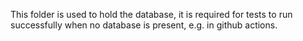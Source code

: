 This folder is used to hold the database, it is required for tests to
run successfully when no database is present, e.g. in github actions.

